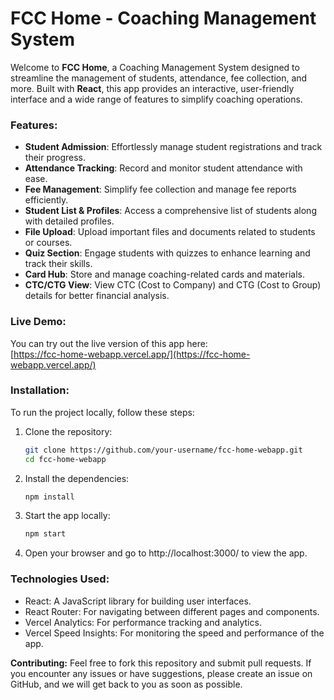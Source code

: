 # FCC Home - Coaching Management System

Welcome to **FCC Home**, a Coaching Management System designed to streamline the management of students, attendance, fee collection, and more. Built with **React**, this app provides an interactive, user-friendly interface and a wide range of features to simplify coaching operations.

### Features:
- **Student Admission**: Effortlessly manage student registrations and track their progress.
- **Attendance Tracking**: Record and monitor student attendance with ease.
- **Fee Management**: Simplify fee collection and manage fee reports efficiently.
- **Student List & Profiles**: Access a comprehensive list of students along with detailed profiles.
- **File Upload**: Upload important files and documents related to students or courses.
- **Quiz Section**: Engage students with quizzes to enhance learning and track their skills.
- **Card Hub**: Store and manage coaching-related cards and materials.
- **CTC/CTG View**: View CTC (Cost to Company) and CTG (Cost to Group) details for better financial analysis.

### Live Demo:
You can try out the live version of this app here:  
[https://fcc-home-webapp.vercel.app/](https://fcc-home-webapp.vercel.app/)

### Installation:

To run the project locally, follow these steps:

1. Clone the repository:
   ```bash
   git clone https://github.com/your-username/fcc-home-webapp.git
   cd fcc-home-webapp


2. Install the dependencies:
   ```bash
   npm install


3. Start the app locally:
   ```bash
   npm start

4. Open your browser and go to http://localhost:3000/ to view the app.
   
### Technologies Used:
- React: A JavaScript library for building user interfaces.
- React Router: For navigating between different pages and components.
- Vercel Analytics: For performance tracking and analytics.
- Vercel Speed Insights: For monitoring the speed and performance of the app.

**Contributing:**
Feel free to fork this repository and submit pull requests. If you encounter any issues or have suggestions, please create an issue on GitHub, and we will get back to you as soon as possible.
